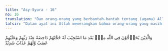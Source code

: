 ```yaml
---
title: "Asy-Syura - 16"
no: 16
translation: "Dan orang-orang yang berbantah-bantah tentang (agama) Allah setelah (agama itu) diterima, perbantahan mereka itu sia-sia di sisi Tuhan mereka. Mereka mendapat kemurkaan (Allah) dan mereka mendapat azab yang sangat keras."
tafsir: "Dalam ayat ini Allah menerangkan bahwa orang-orang yang masih membantah kebenaran agama Allah, sekalipun agama itu telah diterima baik oleh masyarakat, akan sia-sia usaha dan bantahan mereka. Mereka itu dimurkai Allah karena keberanian mereka mengingkari kebenaran agama Islam, mereka akan diazab di hari kemudian karena keangkuhan mereka meninggalkan agama yang hak yang dapat dibuktikan kebenarannya.\n\nDiriwayatkan bahwa orang-orang Yahudi berkata kepada orang-orang Mukmin, \"Wahai orang-orang Mukmin! Kamu sekalian telah mengatakan bahwa mengambil dan menerima yang sudah disepakati, lebih baik daripada mengambil dan menerima yang sudah diperselisihkan. Kenabian Musa dan kitab Taurat-nya telah diterima dan disepakati kebenarannya sedangkan kenabian Muhammad masih diperselisihkan dan dipersengketakan. Jadi agama Yahudilah yang pantas dan layak diambil dan diterima.\" Untuk melumpuhkan alasan mereka itu, Allah mengemukakan hujjah bahwa kewajiban beriman dan mempercayai kebenaran Musa adalah karena adanya mukjizat yang diberikan Allah kepadanya yang menunjukkan dan membuktikan kebenarannya. Beberapa mukjizat yang diberikan kepada Nabi Muhammad saw bisa disaksikan sendiri oleh orang-orang Yahudi. Maka wajiblah atas kita semua mengakui dan mempercayai kenabian Muhammad saw itu."
---
```


وَالَّذِيْنَ يُحَاۤجُّوْنَ فِى اللّٰهِ مِنْۢ بَعْدِ مَا اسْتُجِيْبَ لَهٗ حُجَّتُهُمْ دَاحِضَةٌ عِنْدَ رَبِّهِمْ وَعَلَيْهِمْ غَضَبٌ وَّلَهُمْ عَذَابٌ شَدِيْدٌ 
